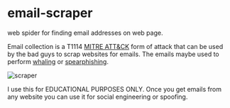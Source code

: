 # email-scraper
web spider for finding email addresses on web page.

Email collection is a T1114 [MITRE ATT&CK](https://attack.mitre.org/techniques/T1114/) form of attack that can be used by the bad guys to scrap websites for emails.
The emails maybe used to perform [whaling](https://www.techtarget.com/searchsecurity/definition/whaling) or [spearphishing](https://www.trendmicro.com/vinfo/us/security/definition/spear-phishing).


![scraper](https://user-images.githubusercontent.com/61822296/231550157-2d8f195b-0ef9-4772-8f46-b5e9764a5e92.png)

I use this for EDUCATIONAL PURPOSES ONLY. 
Once you get emails from any website you can use it for social engineering or spoofing.
